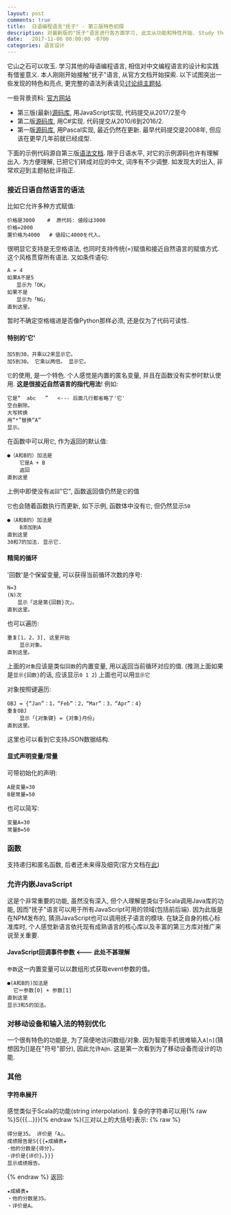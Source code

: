 ```yaml
---
layout: post
comments: true
title:  日语编程语言"抚子" - 第三版特色初探
description: 对最新版的"抚子"语言进行各方面学习, 此文从功能和特性开始. Study the unique features and designs from the Japanese programming language Nadesiko.
date:   2017-11-06 00:00:00 -0700
categories: 语言设计
---
```


它山之石可以攻玉. 学习其他的母语编程语言, 相信对中文编程语言的设计和实践有借鉴意义. 本人刚刚开始接触"抚子"语言, 从官方文档开始探索. 以下试图突出一些发现的特色和亮点, 更完整的语法列表请见[讨论组主题帖](https://github.com/program-in-chinese/overview/issues/46).

一些背景资料: [官方网站](https://nadesi.com/) 
- 第三版(最新)[源码库](https://github.com/kujirahand/nadesiko3), 用JavaScript实现, 代码提交从2017/2至今
- 第二版[源码库](https://github.com/kujirahand/nadesiko2), 用C#实现. 代码提交从2010/6到2016/2.
- 第一版[源码库](https://github.com/kujirahand/nadesiko), 用Pascal实现, 最近仍然在更新. 最早代码提交是2008年, 但应该在更早几年前就已经成型.

下面的示例代码源自第三版[语法文档](https://nadesi.com/doc3/index.php?文法). 限于日语水平, 对它的示例源码也许有理解出入. 为方便理解, 已把它们转成对应的中文, 词序有不少调整. 如发现大的出入, 非常欢迎到主题帖批评指正.

### 接近日语自然语言的语法

比如它允许多种方式赋值:
```
价格是3000    #  原代码: 値段は3000
价格=2000
置价格为4000   # 値段に4000を代入。
```
很明显它支持是无空格语法, 也同时支持传统(=)赋值和接近自然语言的赋值方式. 这个风格贯穿所有语法.
又如条件语句:
```
A = 4
如果A不是5
   显示为「OK」
如果不是
   显示为「NG」
直到这里。
```
暂时不确定空格缩进是否像Python那样必须, 还是仅为了代码可读性.

#### 特别的'它'
```
加5到30，并乘以2来显示它。
加5到30。 它乘以两倍。 显示它。
```
`它`的使用, 是一个特色. 个人感觉是内置的匿名变量, 并且在函数没有实参时默认使用. **这是很接近自然语言的指代用法**! 例如:
```
它是“  abc   ”   <--- 后面几行都省略了'它'
空白删除。
大写转换
用“*”替换“A”
显示。
```
在函数中可以用`它`, 作为返回的默认值:
```
●（A和B的）加法是
    它是A + B
    返回
直到这里
```
上例中即使没有`返回`"它", 函数返回值仍然是`它`的值

`它`也会随着函数执行而更新, 如下示例, 函数体中没有`它`, 但仍然显示`50`
```
●（A和B的）加法是
    B添加到A
直到这里
30和7的加法. 显示它.
```

#### 精简的循环

'回数'是个保留变量, 可以获得当前循环次数的序号:
```
N=3
(N)次
　　显示「这是第{回数}次」。
直到这里。
```
也可以遍历:
```
重复[1，2，3], 这里开始
    显示对象。
直到这里。
```
上面的`对象`应该是类似`回数`的内置变量, 用以返回当前循环对应的值. (推测上面如果是`显示{回数}`的话, 应该显示`0 1 2`)
上面也可以用`显示它`

对象按照键遍历:
```
OBJ = {“Jan”：1，“Feb”：2，“Mar”：3，“Apr”：4}
重复OBJ
    显示「{对象键} = {对象}月份」
直到这里。
```
这里也可以看到它支持JSON数据结构.

#### 显式声明变量/常量

可带初始化的声明:
```
A是变量=30
B是常量=50
```
也可以简写:
```
变量A=30
常量B=50
```

### 函数

支持递归和匿名函数, 后者还未来得及细究(官方文档在[此](https://nadesi.com/doc3/index.php?無名関数について))

### 允许内嵌JavaScript

这是个非常重要的功能, 虽然没有深入, 但个人理解是类似于Scala调用Java库的功能, 因而"抚子"语言可以用于所有JavaScript可用的领域(包括前后端). 因为此版是在NPM发布的, 猜测JavaScript也可以调用抚子语言的模块. 在缺乏自身的核心标准库时, 个人感觉新语言依托现有成熟语言的核心库以及丰富的第三方库对推广来说至关重要. 

#### JavaScript回调事件参数 <--- 此处不甚理解
`参数`这一内置变量可以以数组形式获取event参数的值。
```
●(A和B的)加法是
  它＝参数[0] + 参数[1]
直到这里
显示3和5的加法。
```

### 对移动设备和输入法的特别优化

一个很有特色的功能是, 为了简便地访问数组/对象. 因为智能手机很难输入`A[n]`(猜想因为[]是在"符号"部分), 因此允许`A@n`. 这是第一次看到为了移动设备而设计的功能.

### 其他

#### 字符串展开
感觉类似于Scala的功能(string interpolation). 复杂的字符串可以用{% raw %}S{{{...}}}{% endraw %}(三对以上的大括号)表示:
{% raw %}
```
得分是35。 评价是「A」。
成绩报告是S{{{★成績表★
·他的分数是{得分}。
·评价是{评价}。}}}
显示成绩报告。
```
{% endraw %}
返回:
```
★成績表★
・他的分数是35。
・评价是A。
```
